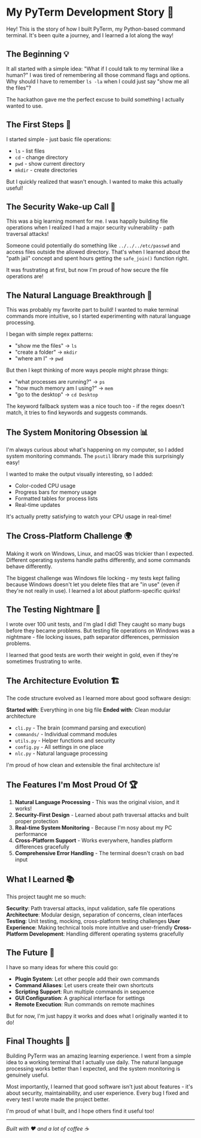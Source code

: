 # My PyTerm Development Story 🚀

Hey! This is the story of how I built PyTerm, my Python-based command terminal. 
It's been quite a journey, and I learned a lot along the way!

## The Beginning 💡

It all started with a simple idea: "What if I could talk to my terminal like a human?" 
I was tired of remembering all those command flags and options. Why should I have to 
remember `ls -la` when I could just say "show me all the files"?

The hackathon gave me the perfect excuse to build something I actually wanted to use.

## The First Steps 👶

I started simple - just basic file operations:
- `ls` - list files
- `cd` - change directory  
- `pwd` - show current directory
- `mkdir` - create directories

But I quickly realized that wasn't enough. I wanted to make this actually useful!

## The Security Wake-up Call 🚨

This was a big learning moment for me. I was happily building file operations when 
I realized I had a major security vulnerability - path traversal attacks! 

Someone could potentially do something like `../../../etc/passwd` and access files 
outside the allowed directory. That's when I learned about the "path jail" concept 
and spent hours getting the `safe_join()` function right.

It was frustrating at first, but now I'm proud of how secure the file operations are!

## The Natural Language Breakthrough 🧠

This was probably my favorite part to build! I wanted to make terminal commands 
more intuitive, so I started experimenting with natural language processing.

I began with simple regex patterns:
- "show me the files" → `ls`
- "create a folder" → `mkdir`
- "where am I" → `pwd`

But then I kept thinking of more ways people might phrase things:
- "what processes are running?" → `ps`
- "how much memory am I using?" → `mem`
- "go to the desktop" → `cd Desktop`

The keyword fallback system was a nice touch too - if the regex doesn't match, 
it tries to find keywords and suggests commands.

## The System Monitoring Obsession 📊

I'm always curious about what's happening on my computer, so I added system 
monitoring commands. The `psutil` library made this surprisingly easy!

I wanted to make the output visually interesting, so I added:
- Color-coded CPU usage
- Progress bars for memory usage
- Formatted tables for process lists
- Real-time updates

It's actually pretty satisfying to watch your CPU usage in real-time!

## The Cross-Platform Challenge 🌍

Making it work on Windows, Linux, and macOS was trickier than I expected. 
Different operating systems handle paths differently, and some commands 
behave differently.

The biggest challenge was Windows file locking - my tests kept failing because 
Windows doesn't let you delete files that are "in use" (even if they're not 
really in use). I learned a lot about platform-specific quirks!

## The Testing Nightmare 🧪

I wrote over 100 unit tests, and I'm glad I did! They caught so many bugs 
before they became problems. But testing file operations on Windows was 
a nightmare - file locking issues, path separator differences, permission 
problems.

I learned that good tests are worth their weight in gold, even if they're 
sometimes frustrating to write.

## The Architecture Evolution 🏗️

The code structure evolved as I learned more about good software design:

**Started with**: Everything in one big file
**Ended with**: Clean modular architecture
- `cli.py` - The brain (command parsing and execution)
- `commands/` - Individual command modules
- `utils.py` - Helper functions and security
- `config.py` - All settings in one place
- `nlc.py` - Natural language processing

I'm proud of how clean and extensible the final architecture is!

## The Features I'm Most Proud Of 🏆

1. **Natural Language Processing** - This was the original vision, and it works!
2. **Security-First Design** - Learned about path traversal attacks and built proper protection
3. **Real-time System Monitoring** - Because I'm nosy about my PC performance
4. **Cross-Platform Support** - Works everywhere, handles platform differences gracefully
5. **Comprehensive Error Handling** - The terminal doesn't crash on bad input

## What I Learned 📚

This project taught me so much:

**Security**: Path traversal attacks, input validation, safe file operations
**Architecture**: Modular design, separation of concerns, clean interfaces
**Testing**: Unit testing, mocking, cross-platform testing challenges
**User Experience**: Making technical tools more intuitive and user-friendly
**Cross-Platform Development**: Handling different operating systems gracefully

## The Future 🔮

I have so many ideas for where this could go:

- **Plugin System**: Let other people add their own commands
- **Command Aliases**: Let users create their own shortcuts
- **Scripting Support**: Run multiple commands in sequence
- **GUI Configuration**: A graphical interface for settings
- **Remote Execution**: Run commands on remote machines

But for now, I'm just happy it works and does what I originally wanted it to do!

## Final Thoughts 💭

Building PyTerm was an amazing learning experience. I went from a simple idea 
to a working terminal that I actually use daily. The natural language processing 
works better than I expected, and the system monitoring is genuinely useful.

Most importantly, I learned that good software isn't just about features - 
it's about security, maintainability, and user experience. Every bug I fixed 
and every test I wrote made the project better.

I'm proud of what I built, and I hope others find it useful too!

---

*Built with ❤️ and a lot of coffee ☕*
